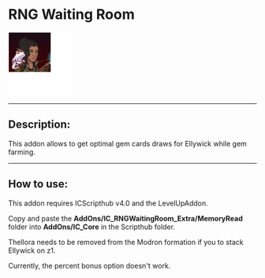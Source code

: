 # RNG Waiting Room

<p align="left">
<img alt="Ellywick" height="128" src="Images/Ellywick_portrait.png" width="128"/>
</p>

___

## Description:

This addon allows to get optimal gem cards draws for Ellywick while gem farming.

___

## How to use:
This addon requires ICScripthub v4.0 and the LevelUpAddon.  

Copy and paste the **AddOns/IC_RNGWaitingRoom_Extra/MemoryRead** folder into **AddOns/IC_Core** in the Scripthub folder.

Thellora needs to be removed from the Modron formation if you to stack Ellywick on z1.

Currently, the percent bonus option doesn't work.